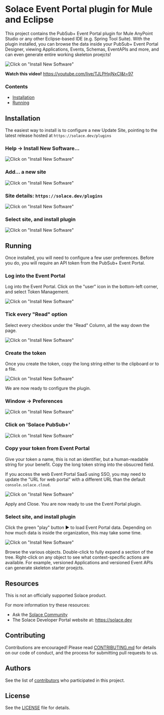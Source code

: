 # Solace Event Portal plugin for Mule and Eclipse

This project contains the PubSub+ Event Portal plugin for Mule AnyPoint Studio or any other Eclipse-based IDE    (e.g. Spring Tool Suite).
With the plugin installed, you can browse the data inside your PubSub+ Event Portal Designer, viewing Applications, Events, Schemas, EventAPIs and more, and can even generate entire working skeleton proejcts!

![Click on "Install New Software"](readme-assets/2024-04-23T21-02-18.png)

**Watch this video!**  https://youtube.com/live/TJLPHxjNxCI&t=97

### Contents

- [Installation](#installation)
- [Running](#running)



## Installation

The easiest way to install is to configure a new Update Site, pointing to the latest release hosted at `https://solace.dev/plugins`

### Help → Install New Software...
![Click on "Install New Software"](readme-assets/install-new-software.png)

### Add... a new site
![Click on "Install New Software"](readme-assets/add-new-site.png)

### Site details: `https://solace.dev/plugins`
![Click on "Install New Software"](readme-assets/site-details.png)

### Select site, and install plugin
![Click on "Install New Software"](readme-assets/install-plugin.png)




## Running

Once installed, you will need to configure a few user preferences.  Before you do, you will require an API token from the PubSub+ Event Portal.


### Log into the Event Portal
Log into the Event Portal.  Click on the "user" icon in the bottom-left corner, and select Token Management.

![Click on "Install New Software"](readme-assets/2024-04-24T15-12-24.png)



### Tick every "Read" option
Select every checkbox under the "Read" Column, all the way down the page.

![Click on "Install New Software"](readme-assets/2024-04-24T15-36-27.png)

### Create the token
Once you create the token, copy the long string either to the clipboard or to a file.

![Click on "Install New Software"](readme-assets/2024-04-26T20-11-14.png)

We are now ready to configure the plugin.




### Window → Preferences
![Click on "Install New Software"](readme-assets/2024-04-24T14-43-25.png)

### Click on 'Solace PubSub+'
![Click on "Install New Software"](readme-assets/2024-04-24T14-33-12.png)


### Copy your token from Event Portal

Give your token a name, this is not an identifier, but a human-readable string for your benefit.
Copy the long token string into the obsucred field.

If you access the web Event Portal SaaS using SSO, you may need to update the "URL for web portal"
with a different URL than the default `console.solace.cloud`.

![Click on "Install New Software"](readme-assets/2024-04-24T14-33-35.png)

Apply and Close.  You are now ready to use the Event Portal plugin.



### Select site, and install plugin

Click the green "play" button ▶ to load Event Portal data.  Depending on how much data is inside the 
organization, this may take some time.

![Click on "Install New Software"](readme-assets/2024-04-24T14-35-46.png)

Browse the various objects.  Double-click to fully expand a section of the tree.  Right-click on
any object to see what context-specific actions are available.  For example, versioned Applications
and versioned Event APIs can generate skeleton starter proejcts.








## Resources
This is not an officially supported Solace product.

For more information try these resources:
- Ask the [Solace Community](https://solace.community)
- The Solace Developer Portal website at: https://solace.dev


## Contributing
Contributions are encouraged! Please read [CONTRIBUTING.md](CONTRIBUTING.md) for details on our code of conduct, and the process for submitting pull requests to us.

## Authors
See the list of [contributors](https://github.com/solacecommunity/<github-repo>/graphs/contributors) who participated in this project.

## License
See the [LICENSE](LICENSE) file for details.










